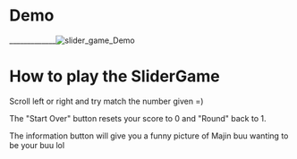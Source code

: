 # Demo

<span>_____________</span>![slider_game_Demo](https://user-images.githubusercontent.com/16315708/37637187-b07a79be-2bdc-11e8-91f1-ba3d497d167a.gif)


# How to play the SliderGame
Scroll left or right and try match the number given =)

The "Start Over" button resets your score to 0 and "Round" back to 1.

The information button will give you a funny picture of Majin buu wanting to be your buu lol
